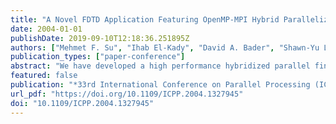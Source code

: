 ```yaml
---
title: "A Novel FDTD Application Featuring OpenMP-MPI Hybrid Parallelization"
date: 2004-01-01
publishDate: 2019-09-10T12:18:36.251895Z
authors: ["Mehmet F. Su", "Ihab El-Kady", "David A. Bader", "Shawn-Yu Lin"]
publication_types: ["paper-conference"]
abstract: "We have developed a high performance hybridized parallel finite difference time domain (FDTD) algorithm featuring both OpenMP shared memory programming and MPl message passing. Our goal is to effectively model the optical characteristics of a novel light source created by utilizing a new class of materials known as photonic band-gap crystals. Our method is based on the solution of the second order discretized Maxwell's equations in space and time. This novel hybrid parallelization scheme allows us to take advantage of the new generation parallel machines possessing connected SMP nodes. By using parallel computations, we are able to complete a calculation on 24 processors in less than a day, where a serial version would have taken over three weeks. We present a detailed study of this hybrid scheme on an SGI origin 2000 distributed shared memory ccNUMA system along with a complete investigation of the advantages versus drawbacks of this method."
featured: false
publication: "*33rd International Conference on Parallel Processing (ICPP 2004), 15-18 August 2004, Montreal, Quebec, Canada*"
url_pdf: "https://doi.org/10.1109/ICPP.2004.1327945"
doi: "10.1109/ICPP.2004.1327945"
---
```


